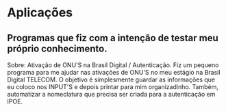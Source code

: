 # Aplicações
Programas que fiz com a intenção de testar meu próprio conhecimento.
---------------------------------------------------------------------
Sobre: Ativação de ONU'S na Brasil Digital / Autenticação.
Fiz um pequeno programa para me ajudar nas ativações de ONU'S no meu estágio
na Brasil Digital TELECOM. O objetivo é simplesmente guardar as informações
que eu coloco nos INPUT'S e depois printar para mim organizadinho.
Também, automatizar a nomeclatura que precisa ser criada para a autenticação
em IPOE.
